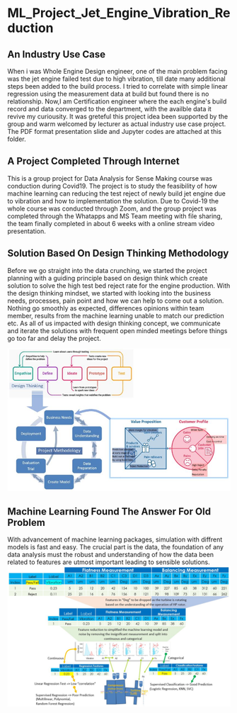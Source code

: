 # ML_Project_Jet_Engine_Vibration_Reduction

## An Industry Use Case
When i was Whole Engine Design engineer, one of the main problem facing was the jet engine failed test due to high vibration, till date many additional steps been added to the build process. I tried to correlate with simple linear regression using the measurement data at build but found there is no relationship. Now,I am Certification engineer where the each engine's build record and data converged to the department, with the availble data it revive my curiousity. It was greteful this project idea been supported by the group and warm welcomed by lecturer as actual industry use case project. The PDF format presentation slide and Jupyter codes are attached at this folder. 

## A Project Completed Through Internet
This is a group project for Data Analysis for Sense Making course was conduction during Covid19. The project is to study the feasibility of how machine learning can reducing the test reject of newly build jet engine due to vibration and how to implementation the solution. Due to Covid-19 the whole course was conducted through Zoom, and the group project was completed through the Whatapps and MS Team meeting with file sharing, the team finally completed in about 6 weeks with a online stream video presentation.

## Solution Based On Design Thinking Methodology
Before we go straight into the data crunching, we started the project planning with a guiding principle based on design think which create solution to solve the high test bed reject rate for the engine production. With the design thinking mindset, we started with looking into the business needs, processes, pain point and how we can help to come out a solution. Nothing go smoothly as expected, differences opinions within team member, results from the machine learning unable to match our prediction etc. As all of us impacted with design thinking concept, we communicate and iterate the solutions with frequent open minded meetings before things go too far and delay the project.

![Test Image 3](image/Methodology%20approach%203.JPG)

## Machine Learning Found The Answer For Old Problem
With advancement of machine learning packages, simulation with diffrent models is fast and easy. The crucial part is the data, the foundation of any data analysis must the robust and understanding of how the data been related to features are utmost important leading to sensible solutions. 
![Test Image 3](image/Summary%201.JPG)
